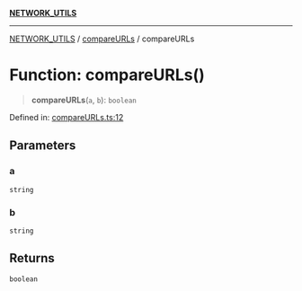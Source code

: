 [**NETWORK_UTILS**](../../README.md)

***

[NETWORK_UTILS](../../README.md) / [compareURLs](../README.md) / compareURLs

# Function: compareURLs()

> **compareURLs**(`a`, `b`): `boolean`

Defined in: [compareURLs.ts:12](https://github.com/dailker/everyutil/blob/d12555c550c1d59295f536d15822ff0e97aceecb/src/network/compareURLs.ts#L12)

## Parameters

### a

`string`

### b

`string`

## Returns

`boolean`
